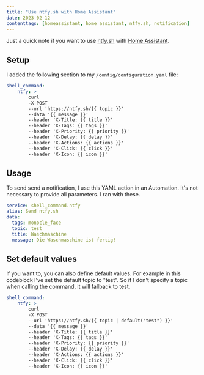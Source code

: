 ```yaml
---
title: "Use ntfy.sh with Home Assistant"
date: 2023-02-12
contenttags: [homeassistant, home assistant, ntfy.sh, notification]
---
```

Just a quick note if you want to use [ntfy.sh](https://ntfy.sh) with [Home Assistant](https://www.home-assistant.io/).

## Setup

I added the following section to my `/config/configuration.yaml` file:

```yaml
shell_command:
    ntfy: >
        curl
        -X POST
        --url 'https://ntfy.sh/{{ topic }}'
        --data '{{ message }}'
        --header 'X-Title: {{ title }}'
        --header 'X-Tags: {{ tags }}'
        --header 'X-Priority: {{ priority }}'
        --header 'X-Delay: {{ delay }}'
        --header 'X-Actions: {{ actions }}'
        --header 'X-Click: {{ click }}'
        --header 'X-Icon: {{ icon }}'
```

## Usage

To send send a notification, I use this YAML action in an Automation. It's not necessary to provide all parameters. I ran with these.

```yaml
service: shell_command.ntfy
alias: Send ntfy.sh
data:
  tags: monocle_face
  topic: test
  title: Waschmaschine
  message: Die Waschmaschine ist fertig!
```

## Set default values

If you want to, you can also define default values. For example in this codeblock I've set the default topic to "test".
So if I don't specify a topic when calling the command, it will fallback to test.

```yaml
shell_command:
    ntfy: >
        curl
        -X POST
        --url 'https://ntfy.sh/{{ topic | default("test") }}'
        --data '{{ message }}'
        --header 'X-Title: {{ title }}'
        --header 'X-Tags: {{ tags }}'
        --header 'X-Priority: {{ priority }}'
        --header 'X-Delay: {{ delay }}'
        --header 'X-Actions: {{ actions }}'
        --header 'X-Click: {{ click }}'
        --header 'X-Icon: {{ icon }}'
```
